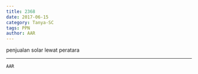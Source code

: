 ```yaml
---
title: 2368
date: 2017-06-15
category: Tanya-SC
tags: PPN
author: AAR
---
```


penjualan solar lewat peratara

---



`AAR`

